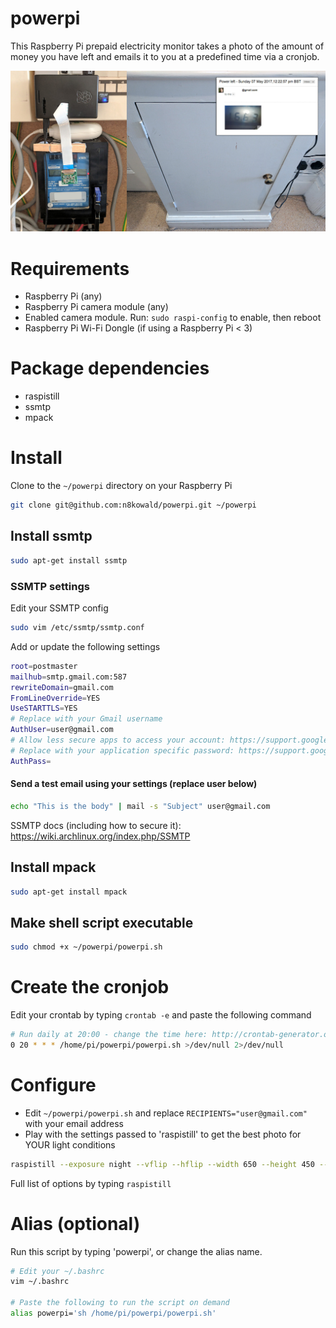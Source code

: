 # powerpi
This Raspberry Pi prepaid electricity monitor takes a photo of the amount of money you have left and emails it to you at a predefined time via a cronjob.

![Monitor usage](/docs/example.jpg?raw=true "Prepaid electricity box with powerpi")

# Requirements
- Raspberry Pi (any)
- Raspberry Pi camera module (any)
- Enabled camera module. Run: ```sudo raspi-config``` to enable, then reboot
- Raspberry Pi Wi-Fi Dongle (if using a Raspberry Pi < 3)

# Package dependencies
- raspistill
- ssmtp
- mpack

# Install
Clone to the ``~/powerpi`` directory on your Raspberry Pi
```bash
git clone git@github.com:n8kowald/powerpi.git ~/powerpi
```

## Install ssmtp
```bash
sudo apt-get install ssmtp
```
### SSMTP settings
Edit your SSMTP config

```bash
sudo vim /etc/ssmtp/ssmtp.conf
```

Add or update the following settings
```bash
root=postmaster
mailhub=smtp.gmail.com:587
rewriteDomain=gmail.com
FromLineOverride=YES
UseSTARTTLS=YES
# Replace with your Gmail username
AuthUser=user@gmail.com
# Allow less secure apps to access your account: https://support.google.com/accounts/answer/6010255
# Replace with your application specific password: https://support.google.com/mail/answer/185833
AuthPass=
```

#### Send a test email using your settings (replace user below)
```bash
echo "This is the body" | mail -s "Subject" user@gmail.com
```

SSMTP docs (including how to secure it): https://wiki.archlinux.org/index.php/SSMTP

## Install mpack
```bash
sudo apt-get install mpack
```

## Make shell script executable
```bash
sudo chmod +x ~/powerpi/powerpi.sh
```

# Create the cronjob
Edit your crontab by typing ```crontab -e``` and paste the following command

```bash
# Run daily at 20:00 - change the time here: http://crontab-generator.org
0 20 * * * /home/pi/powerpi/powerpi.sh >/dev/null 2>/dev/null
```

# Configure
- Edit ```~/powerpi/powerpi.sh``` and replace ```RECIPIENTS="user@gmail.com"``` with your email address
- Play with the settings passed to 'raspistill' to get the best photo for YOUR light conditions
```bash
raspistill --exposure night --vflip --hflip --width 650 --height 450 --timeout 7000 --brightness 57 --sharpness 75 --output "${DIR}${FILENAME}"
```
Full list of options by typing ```raspistill```

# Alias (optional)
Run this script by typing 'powerpi', or change the alias name.

```bash
# Edit your ~/.bashrc
vim ~/.bashrc

# Paste the following to run the script on demand
alias powerpi='sh /home/pi/powerpi/powerpi.sh'
```
